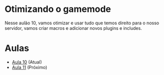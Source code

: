 # Otimizando o gamemode
Nesse aulão 10, vamos otimizar e usar tudo que temos direito para o nosso servidor, vamos criar macros e adicionar novos plugins e includes.



# Aulas
- [Aula 10](Aulas/Aula_10.md) (Atual)
- [Aula 11](Aulas/Aula_11.md) (Próximo)